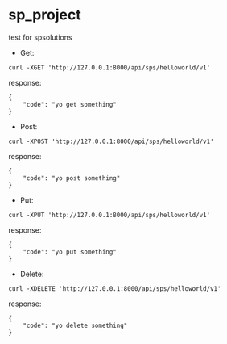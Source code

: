 # sp_project
test for spsolutions
- Get:
```
curl -XGET 'http://127.0.0.1:8000/api/sps/helloworld/v1'
```
response:
```
{
    "code": "yo get something"
}
```
- Post:
```
curl -XPOST 'http://127.0.0.1:8000/api/sps/helloworld/v1'
```
response:
```
{
    "code": "yo post something"
}
```
- Put:
```
curl -XPUT 'http://127.0.0.1:8000/api/sps/helloworld/v1'
```
response:
```
{
    "code": "yo put something"
}
```
- Delete:
```
curl -XDELETE 'http://127.0.0.1:8000/api/sps/helloworld/v1'
```
response:
```
{
    "code": "yo delete something"
}
```
